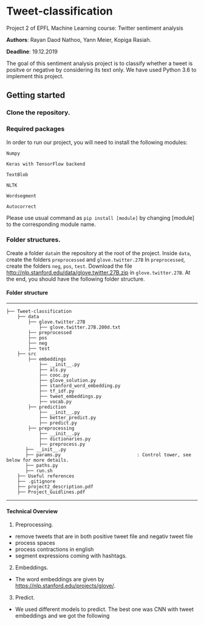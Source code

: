 # Tweet-classification
Project 2 of EPFL Machine Learning course: Twitter sentiment analysis

**Authors**: Rayan Daod Nathoo, Yann Meier, Kopiga Rasiah.

**Deadline**: 19.12.2019

The goal of this sentiment analysis project is to classify whether a tweet is positve or negative by considering its text only. We have used Python 3.6 to implement this project.



## Getting started

### Clone the repository.


### Required packages
In order to run our project, you will need to install the following modules: 

`Numpy`

`Keras with TensorFlow backend`

`TextBlob`

`NLTK`

`Wordsegment`

`Autocorrect`


Please use usual command as `pip install [module]` by changing [module] to the corresponding module name.

### Folder structures.

Create a folder `data`in the repository at the root of the project. Inside `data`, create the folders `preprocessed` and `glove.twitter.27B`
In `preprocessed`, create the folders `neg`, `pos`, `test`.
Download the file http://nlp.stanford.edu/data/glove.twitter.27B.zip in `glove.twitter.27B`. At the end, you should have the following folder structure.


#### Folder structure
------------

    ├── Tweet-classification                     
        ├── data
            ├── glove.twitter.27B 
                ├── glove.twitter.27B.200d.txt
            ├── preprocessed       
            ├── pos
            ├── neg
            ├── test
        ├── src
            ├── embeddings
                ├── __init__.py
                ├── als.py
                ├── cooc.py
                ├── glove_solution.py
                ├── stanford_word_embedding.py
                ├── tf_idf.py
                ├── tweet_embeddings.py
                ├── vocab.py
            ├── prediction
                ├── __init__.py
                ├── better_predict.py
                ├── predict.py
            ├── preprocessing
                ├── __init__.py
                ├── dictionaries.py
                ├── preprocess.py
           ├── __init__.py
           ├── params.py                            : Control tower, see below for more details.
           ├── paths.py 
           ├── run.sh
        ├── Useful references
        ├── .gitignore
        ├── project2_description.pdf
        ├── Project_Guidlines.pdf

--------

#### Technical Overview

1. Preprocessing. 
- remove tweets that are in both positive tweet file and negativ tweet file
- process spaces
- process contractions in english
- segment expressions coming with hashtags.

2. Embeddings.
- The word embeddings are given by https://nlp.stanford.edu/projects/glove/. 

3. Predict.
- We used different models to predict. The best one was CNN with tweet embeddings and we got the following 

  

